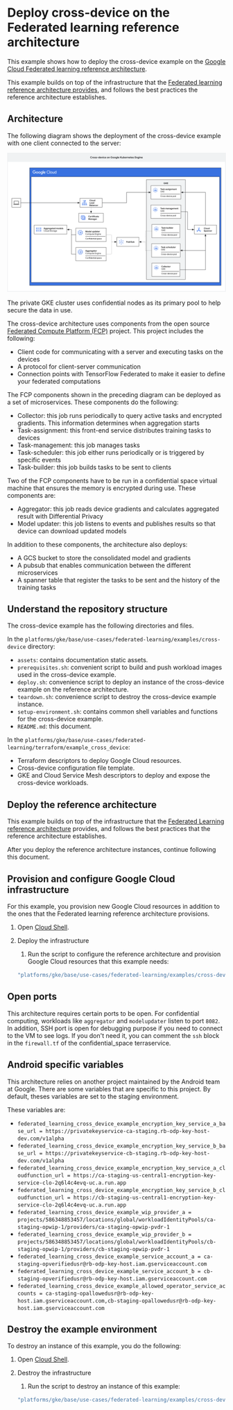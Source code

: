 # Deploy cross-device on the Federated learning reference architecture

This example shows how to deploy the cross-device example on the
[Google Cloud Federated learning reference architecture](/platforms/gke/base/use-cases/federated-learning/README.md).

This example builds on top of the infrastructure that the
[Federated learning reference architecture provides](/platforms/gke/base/use-cases/federated-learning/README.md),
and follows the best practices the reference architecture establishes.

## Architecture

The following diagram shows the deployment of the cross-device example with one
client connected to the server:

![Cross-device example architecture](/platforms/gke/base/use-cases/federated-learning/examples/cross-device/assets/cross-device.png "Cross-device example architecture")

The private GKE cluster uses confidential nodes as its primary pool to help
secure the data in use.

The cross-device architecture uses components from the open source
[Federated Compute Platform (FCP)](https://github.com/google-parfait/federated-compute)
project. This project includes the following:

- Client code for communicating with a server and executing tasks on the devices
- A protocol for client-server communication
- Connection points with TensorFlow Federated to make it easier to define your
  federated computations

The FCP components shown in the preceding diagram can be deployed as a set of
microservices. These components do the following:

- Collector: this job runs periodically to query active tasks and encrypted
  gradients. This information determines when aggregation starts
- Task-assignment: this front-end service distributes training tasks to devices
- Task-management: this job manages tasks
- Task-scheduler: this job either runs periodically or is triggered by specific
  events
- Task-builder: this job builds tasks to be sent to clients

Two of the FCP components have to be run in a confidential space virtual machine
that ensures the memory is encrypted during use. These components are:

- Aggregator: this job reads device gradients and calculates aggregated result
  with Differential Privacy
- Model updater: this job listens to events and publishes results so that device
  can download updated models

In addition to these components, the architecture also deploys:

- A GCS bucket to store the consolidated model and gradients
- A pubsub that enables communication between the different microservices
- A spanner table that register the tasks to be sent and the history of the
  training tasks

## Understand the repository structure

The cross-device example has the following directories and files.

In the `platforms/gke/base/use-cases/federated-learning/examples/cross-device`
directory:

- `assets`: contains documentation static assets.
- `prerequisites.sh`: convenient script to build and push workload images used
  in the cross-device example.
- `deploy.sh`: convenience script to deploy an instance of the cross-device
  example on the reference architecture.
- `teardown.sh`: convenience script to destroy the cross-device example
  instance.
- `setup-environment.sh`: contains common shell variables and functions for the
  cross-device example.
- `README.md`: this document.

In the
`platforms/gke/base/use-cases/federated-learning/terraform/example_cross_device`:

- Terraform descriptors to deploy Google Cloud resources.
- Cross-device configuration file template.
- GKE and Cloud Service Mesh descriptors to deploy and expose the cross-device
  workloads.

## Deploy the reference architecture

This example builds on top of the infrastructure that the
[Federated Learning reference architecture](/platforms/gke/base/use-cases/federated-learning/README.md)
provides, and follows the best practices that the reference architecture
establishes.

After you deploy the reference architecture instances, continue following this
document.

## Provision and configure Google Cloud infrastructure

For this example, you provision new Google Cloud resources in addition to the
ones that the Federated learning reference architecture provisions.

1. Open [Cloud Shell](https://cloud.google.com/shell).

1. Deploy the infrastructure

   1. Run the script to configure the reference architecture and provision
      Google Cloud resources that this example needs:

   ```bash
   "platforms/gke/base/use-cases/federated-learning/examples/cross-device/deploy.sh"
   ```

## Open ports

This architecture requires certain ports to be open. For confidential computing,
workloads like `aggregator` and `modelupdater` listen to port `8082`. In
addition, SSH port is open for debugging purpose if you need to connect to the
VM to see logs. If you don't need it, you can comment the `ssh` block in the
`firewall.tf` of the confidential_space terraservice.

## Android specific variables

This architecture relies on another project maintained by the Android team at
Google. There are some variables that are specific to this project. By default,
theses variables are set to the staging environment.

These variables are:

- `federated_learning_cross_device_example_encryption_key_service_a_base_url = https://privatekeyservice-ca-staging.rb-odp-key-host-dev.com/v1alpha`
- `federated_learning_cross_device_example_encryption_key_service_b_base_url = https://privatekeyservice-cb-staging.rb-odp-key-host-dev.com/v1alpha`
- `federated_learning_cross_device_example_encryption_key_service_a_cloudfunction_url = https://ca-staging-us-central1-encryption-key-service-clo-2q6l4c4evq-uc.a.run.app`
- `federated_learning_cross_device_example_encryption_key_service_b_cloudfunction_url = https://cb-staging-us-central1-encryption-key-service-clo-2q6l4c4evq-uc.a.run.app`
- `federated_learning_cross_device_example_wip_provider_a = projects/586348853457/locations/global/workloadIdentityPools/ca-staging-opwip-1/providers/ca-staging-opwip-pvdr-1`
- `federated_learning_cross_device_example_wip_provider_b = projects/586348853457/locations/global/workloadIdentityPools/cb-staging-opwip-1/providers/cb-staging-opwip-pvdr-1`
- `federated_learning_cross_device_example_service_account_a = ca-staging-opverifiedusr@rb-odp-key-host.iam.gserviceaccount.com`
- `federated_learning_cross_device_example_service_account_b = cb-staging-opverifiedusr@rb-odp-key-host.iam.gserviceaccount.com`
- `federated_learning_cross_device_example_allowed_operator_service_accounts = ca-staging-opallowedusr@rb-odp-key-host.iam.gserviceaccount.com,cb-staging-opallowedusr@rb-odp-key-host.iam.gserviceaccount.com`

## Destroy the example environment

To destroy an instance of this example, you do the following:

1. Open [Cloud Shell](https://cloud.google.com/shell).

1. Destroy the infrastructure

   1. Run the script to destroy an instance of this example:

   ```bash
   "platforms/gke/base/use-cases/federated-learning/examples/cross-device/teardown.sh"
   ```

